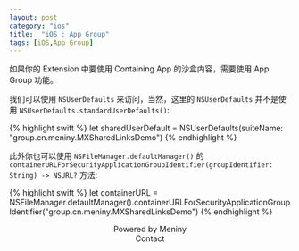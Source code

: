 ```yaml
---
layout: post
category: "ios"
title:  "iOS : App Group"
tags: [iOS,App Group]
---
```

如果你的 Extension 中要使用 Containing App 的沙盒内容，需要使用 App Group 功能。

我们可以使用 `NSUserDefaults` 来访问，当然，这里的 `NSUserDefaults` 并不是使用 `NSUserDefaults.standardUserDefaults()`:

{% highlight swift %}
let sharedUserDefault = NSUserDefaults(suiteName: "group.cn.meniny.MXSharedLinksDemo")
{% endhighlight %}
<br/>

此外你也可以使用 `NSFileManager.defaultManager()` 的 `containerURLForSecurityApplicationGroupIdentifier(groupIdentifier: String) -> NSURL?` 方法:

{% highlight swift %}
let containerURL = NSFileManager.defaultManager().containerURLForSecurityApplicationGroupIdentifier("group.cn.meniny.MXSharedLinksDemo")
{% endhighlight %}
<br/>

<center>Powered by Meniny</center>
<center>Contact <Meniny@qq.com></center>


